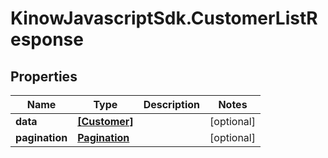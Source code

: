 # KinowJavascriptSdk.CustomerListResponse

## Properties
Name | Type | Description | Notes
------------ | ------------- | ------------- | -------------
**data** | [**[Customer]**](Customer.md) |  | [optional] 
**pagination** | [**Pagination**](Pagination.md) |  | [optional] 


